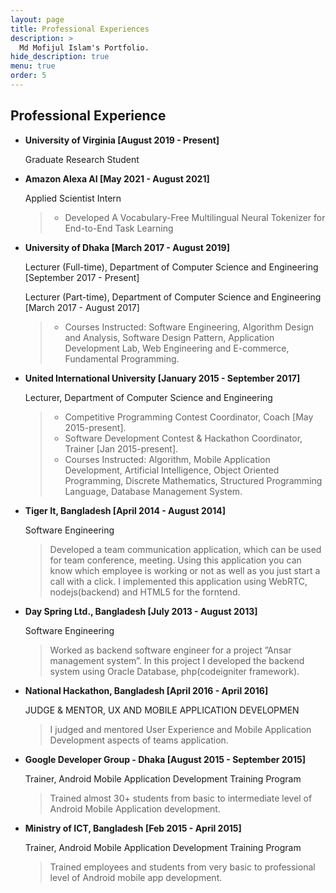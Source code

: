 ```yaml
---
layout: page
title: Professional Experiences
description: >
  Md Mofijul Islam's Portfolio.
hide_description: true
menu: true
order: 5
---
```


## Professional Experience
* **University of Virginia [August 2019 - Present]**

  Graduate  Research Student
  
* **Amazon Alexa AI [May 2021 - August 2021]**
  
  Applied Scientist Intern 
  >* Developed A Vocabulary-Free Multilingual Neural Tokenizer for End-to-End Task Learning

* **University of Dhaka  [March 2017 - August 2019]**

  Lecturer (Full-time), Department of Computer Science and Engineering  [September 2017 - Present]
  
  Lecturer (Part-time), Department of Computer Science and Engineering  [March 2017 - August 2017]
  >* Courses Instructed: Software Engineering, Algorithm Design and Analysis, Software Design Pattern, Application Development Lab, Web Engineering and E-commerce, Fundamental Programming.

* **United International University  [January 2015 - September 2017]**

  Lecturer, Department of Computer Science and Engineering 
  >* Competitive Programming Contest Coordinator, Coach [May 2015-present].
  >* Software Development Contest & Hackathon Coordinator, Trainer [Jan 2015-present].
  >* Courses Instructed: Algorithm, Mobile Application Development, Artificial Intelligence, Object Oriented Programming, Discrete Mathematics, Structured Programming Language, Database Management System.

* **Tiger It, Bangladesh  [April 2014 - August 2014]**

  Software Engineering

  > Developed a team communication application, which can be used for team conference, meeting. Using this application you can know which employee is working or not as well as you just start a call with a click. I implemented this application using WebRTC, nodejs(backend) and HTML5 for the forntend.

* **Day Spring Ltd., Bangladesh  [July 2013 - August 2013]**

  Software Engineering

  >Worked as backend software engineer for a project ”Ansar management system”. In this project I developed the backend system using Oracle Database, php(codeigniter framework).

* **National Hackathon, Bangladesh  [April 2016 - April 2016]**

  JUDGE & MENTOR, UX AND MOBILE APPLICATION DEVELOPMEN

  >I judged and mentored User Experience and Mobile Application Development aspects of teams application.

* **Google Developer Group - Dhaka  [August 2015 - September 2015]**

  Trainer, Android Mobile Application Development Training Program

  >Trained almost 30+ students from basic to intermediate level of Android Mobile Application development.

* **Ministry of ICT, Bangladesh  [Feb 2015 - April 2015]**

  
  Trainer, Android Mobile Application Development Training Program

  >Trained employees and students from very basic to professional level of Android mobile app development.
